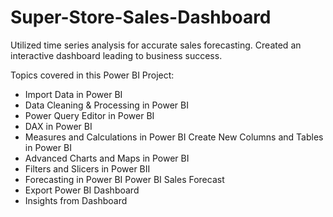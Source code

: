 # Super-Store-Sales-Dashboard

Utilized time series analysis for accurate sales forecasting. Created an interactive dashboard leading to business success.

Topics covered in this Power BI Project:

- Import Data in Power BI
- Data Cleaning & Processing in Power BI
- Power Query Editor in Power BI
- DAX in Power BI
- Measures and Calculations in Power BI Create New Columns and Tables in Power BI
- Advanced Charts and Maps in Power BI
- Filters and Slicers in Power BII
- Forecasting in Power BI Power BI Sales Forecast
- Export Power BI Dashboard
- Insights from Dashboard
